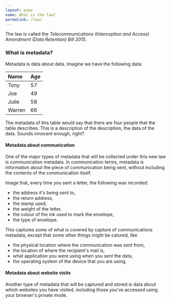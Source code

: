 ```yaml
---
layout: page
name: What is the law?
permalink: /law/
---
```


The law is called the _Telecommunications (Interception and Access) Amendment
(Data Retention) Bill 2015_.

### What is metadata?
Metadata is data about data. Imagine we have the following data:

|Name      | Age |
|:----     |:--- |
|Tony      | 57  |
|Joe       | 49  |
|Julie     | 58  |
|Warren    | 66  |

The metadata of this table would say that there are four
people that the table describes. This is a description of the
description, the data of the data. Sounds innocent enough, right?

#### Metadata about communication
One of the major types of metadata that will be collected under this
new law is communication metadata. In communication terms, metadata
is information about the piece of communication being sent, without
including the contents of the communication itself.

Image that, every time you sent a letter, the following was recorded:

- the address it's being sent to,
- the return address,
- the stamp used,
- the weight of the letter,
- the colour of the ink used to mark the envelope, 
- the type of envelope. 

This captures some of what is covered by capture of communications metadata, except that
some other things might be catured, like

- the physical location where the communication was sent from,
- the location of where the recipient's mail is,
- what application you were using when you sent the data,
- the operating system of the device that you are using.

#### Metadata about website visits
Another type of metadata that will be captured and stored is data about
which websites you have visited, including those you've accessed using
your browser's private mode. 

### 
